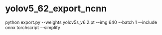 # yolov5_62_export_ncnn
 python export.py --weights yolov5s_v6.2.pt --img 640 --batch 1 --include onnx torchscript   --simplify
